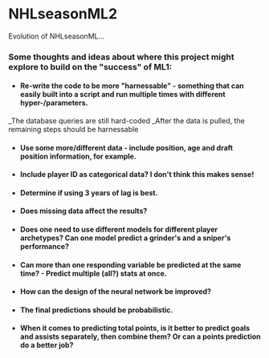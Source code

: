 # NHLseasonML2
Evolution of NHLseasonML...

### Some thoughts and ideas about where this project might explore to build on the "success" of ML1:
* #### Re-write the code to be more "harnessable" - something that can easily built into a script and run multiple times with different hyper-/parameters.
_The database queries are still hard-coded
_After the data is pulled, the remaining steps should be harnessable
* #### Use some more/different data - include position, age and draft position information, for example.
* #### Include player ID as categorical data? I don't think this makes sense!
* #### Determine if using 3 years of lag is best.
* #### Does missing data affect the results?
* #### Does one need to use different models for different player archetypes? Can one model predict a grinder's and a sniper's performance?
* #### Can more than one responding variable be predicted at the same time? - Predict multiple (all?) stats at once.
* #### How can the design of the neural network be improved?
* #### The final predictions should be probabilistic.
* #### When it comes to predicting total points, is it better to predict goals and assists separately, then combine them? Or can a points prediction do a better job?
